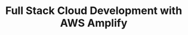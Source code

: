 ---
title: Full Stack Cloud Development with AWS Amplify
description: "Learn a little about the philosophy behind Amplify and then walk through how to build a full stack photo-sharing app on AWS."
banner: "./banner.jpg"
authorIds:
  - nader-dabit
href: https://www.codemag.com/article/2101061
platforms:
  - JavaScript
  - React
  - Web
categories:
  - Authentication
---